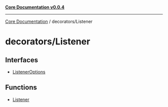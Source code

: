 [**Core Documentation v0.0.4**](../../README.md)

***

[Core Documentation](../../modules.md) / decorators/Listener

# decorators/Listener

## Interfaces

- [ListenerOptions](interfaces/ListenerOptions.md)

## Functions

- [Listener](functions/Listener.md)
